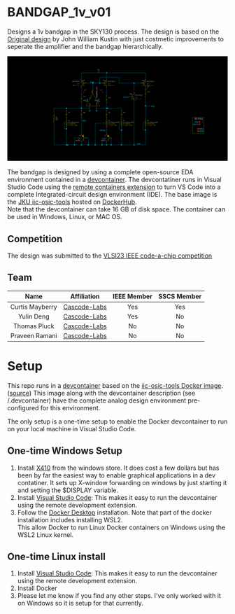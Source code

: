 # BANDGAP_1v_v01
Designs a 1v bandgap in the SKY130 process.  The design is based on the
[Original design](https://github.com/johnkustin/bandgapReferenceCircuit) 
by John William Kustin with just costmetic improvements to seperate the 
amplifier and the bandgap hierarchically.

![Bandgap Schematic](bandgap_1v_v01.svg)

The bandgap is designed by using a complete open-source EDA environment 
contained in a [devcontainer](https://containers.dev/).  The devcontatiner runs in Visual Studio Code 
using the 
[remote containers extension](https://code.visualstudio.com/docs/devcontainers/containers) 
to turn VS Code into a complete
Integrated-circuit design environment (IDE).  The base image is the 
[JKU iic-osic-tools](https://github.com/iic-jku/iic-osic-tools) 
hosted on [DockerHub](https://hub.docker.com/r/hpretl/iic-osic-tools).  
Note that the devcontainer can take 16 GB of disk space.  The container can be
used in Windows, Linux, or MAC OS.

## Competition
The design was submitted to the 
[VLSI23 IEEE code-a-chip competition](https://github.com/cascode-labs/sscs-ose-code-a-chip.github.io/tree/main)

## Team

|Name|Affiliation|IEEE Member|SSCS Member|
|:--:|:----------:|:----------:|:----------:|
|Curtis Mayberry|[Cascode-Labs](http://www.cascode-labs.org/)|Yes|Yes|
|Yulin Deng|[Cascode-Labs](http://www.cascode-labs.org/)|Yes|No|
|Thomas Pluck|[Cascode-Labs](http://www.cascode-labs.org/)|No|No|
|Praveen Ramani|[Cascode-Labs](http://www.cascode-labs.org/)|No|No|

# Setup
This repo runs in a [devcontainer](https://containers.dev/) based on the 
[iic-osic-tools Docker image](https://hub.docker.com/r/hpretl/iic-osic-tools).
([source](https://github.com/iic-jku/iic-osic-tools))  This image along with the devcontainer description 
(see /.devcontainer) have the complete analog design environment 
pre-configured for this environment.

The only setup is a one-time setup to enable the Docker devcontainer to run 
on your local machine in Visual Studio Code.

## One-time Windows Setup
1. Install [X410](https://x410.dev/) from the windows store.  It does cost
a few dollars but has been by far the easiest way to enable graphical 
applications in a dev contatiner.  It sets up X-window 
forwarding on windows by just starting it and setting the $DISPLAY variable.
2. Install [Visual Studio Code](https://code.visualstudio.com/): 
This makes it easy to run the devcontainer using the remote development 
extension.
3. Follow the [Docker Desktop](https://docs.docker.com/desktop/) installation.
Note that part of the docker installation includes installing WSL2.  
This allow Docker to run Linux Docker containers on Windows using the WSL2 
Linux kernel.

## One-time Linux install
1. Install [Visual Studio Code](https://code.visualstudio.com/): 
This makes it easy to run the devcontainer using the remote development 
extension.
2. Install Docker
3. Please let me know if you find any other steps.  I've only worked with it
on Windows so it is setup for that currently.
